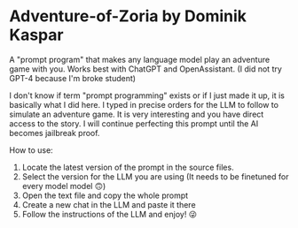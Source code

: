 # Adventure-of-Zoria by Dominik Kaspar
A "prompt program" that makes any language model play an adventure game with you. Works best with ChatGPT and OpenAssistant. (I did not try GPT-4 because I'm broke student)

I don't know if term "prompt programming" exists or if I just made it up, it is basically what I did here. I typed in precise orders for the LLM to follow to simulate an adventure game. It is very interesting and you have direct access to the story. I will continue perfecting this prompt until the AI becomes jailbreak proof.

How to use:
  1) Locate the latest version of the prompt in the source files.
  2) Select the version for the LLM you are using (It needs to be finetuned for every model model 🙃)
  3) Open the text file and copy the whole prompt
  4) Create a new chat in the LLM and paste it there 
  5) Follow the instructions of the LLM and enjoy! 😜
